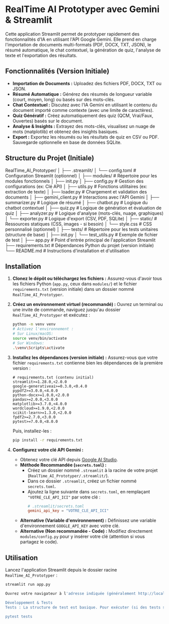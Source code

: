 # RealTime AI Prototyper avec Gemini & Streamlit

Cette application Streamlit permet de prototyper rapidement des fonctionnalités d'IA en utilisant l'API Google Gemini. Elle prend en charge l'importation de documents multi-formats (PDF, DOCX, TXT, JSON), le résumé automatique, le chat contextuel, la génération de quiz, l'analyse de texte et l'exportation des résultats.

## Fonctionnalités (Version Initiale)

* **Importation de Documents :** Uploadez des fichiers PDF, DOCX, TXT ou JSON.
* **Résumé Automatique :** Générez des résumés de longueur variable (court, moyen, long) ou basés sur des mots-clés.
* **Chat Contextuel :** Discutez avec l'IA Gemini en utilisant le contenu du document importé comme contexte (avec une limite de caractères).
* **Quiz Génératif :** Créez automatiquement des quiz (QCM, Vrai/Faux, Ouvertes) basés sur le document.
* **Analyse & Insights :** Extrayez des mots-clés, visualisez un nuage de mots (matplotlib) et obtenez des insights basiques.
* **Export :** Exportez les résumés ou les résultats de quiz en CSV ou PDF. Sauvegarde optionnelle en base de données SQLite.

## Structure du Projet (Initiale)

RealTime_AI_Prototyper/
│
├── .streamlit/
│   └── config.toml        # Configuration Streamlit (optionnel)
│
├── modules/               # Répertoire pour les modules fonctionnels
│   ├── init.py
│   ├── config.py          # Gestion des configurations (ex: Clé API)
│   ├── utils.py           # Fonctions utilitaires (ex: extraction de texte)
│   ├── loader.py          # Chargement et validation des documents
│   ├── gemini_client.py   # Interactions avec l'API Gemini
│   ├── summarizer.py      # Logique de résumé
│   ├── chatbot.py         # Logique du chatbot contextuel
│   ├── quiz.py            # Logique de génération et évaluation de quiz
│   ├── analyzer.py        # Logique d'analyse (mots-clés, nuage, graphiques)
│   └── exporter.py        # Logique d'export (CSV, PDF, SQLite)
│
├── static/                # Ressources statiques (CSS, images - si besoin)
│   └── style.css          # CSS personnalisé (optionnel)
│
├── tests/                 # Répertoire pour les tests unitaires (structure de base)
│   ├── init.py
│   └── test_utils.py      # Exemple de fichier de test
│
├── app.py                 # Point d'entrée principal de l'application Streamlit
├── requirements.txt       # Dépendances Python du projet (version initiale)
└── README.md              # Instructions d'installation et d'utilisation


## Installation

1.  **Clonez le dépôt ou téléchargez les fichiers :**
    Assurez-vous d'avoir tous les fichiers Python (`app.py`, ceux dans `modules/`) et le fichier `requirements.txt` (version initiale) dans un dossier nommé `RealTime_AI_Prototyper`.

2.  **Créez un environnement virtuel (recommandé) :**
    Ouvrez un terminal ou une invite de commande, naviguez jusqu'au dossier `RealTime_AI_Prototyper` et exécutez :
    ```bash
    python -m venv venv
    # Activez l'environnement :
    # Sur Linux/macOS:
    source venv/bin/activate
    # Sur Windows:
    .\venv\Scripts\activate
    ```

3.  **Installez les dépendances (version initiale) :**
    Assurez-vous que votre fichier `requirements.txt` contienne bien les dépendances de la première version :
    ```plaintext
    # requirements.txt (contenu initial)
    streamlit>=1.28.0,<2.0.0
    google-generativeai>=0.3.0,<0.4.0
    pypdf2>=3.0.0,<4.0.0
    python-docx>=1.0.0,<2.0.0
    pandas>=2.0.0,<3.0.0
    matplotlib>=3.7.0,<4.0.0
    wordcloud>=1.9.0,<2.0.0
    scikit-learn>=1.3.0,<2.0.0
    fpdf2>=2.7.0,<3.0.0
    pytest>=7.0.0,<8.0.0
    ```
    Puis, installez-les :
    ```bash
    pip install -r requirements.txt
    ```

4.  **Configurez votre clé API Gemini :**
    * Obtenez votre clé API depuis [Google AI Studio](https://aistudio.google.com/app/apikey).
    * **Méthode Recommandée (`secrets.toml`) :**
        * Créez un dossier nommé `.streamlit` à la racine de votre projet (`RealTime_AI_Prototyper/.streamlit/`).
        * Dans ce dossier `.streamlit`, créez un fichier nommé `secrets.toml`.
        * Ajoutez la ligne suivante dans `secrets.toml`, en remplaçant `"VOTRE_CLE_API_ICI"` par votre clé :
            ```toml
            # .streamlit/secrets.toml
            gemini_api_key = "VOTRE_CLE_API_ICI"
            ```
    * **Alternative (Variable d'environnement) :** Définissez une variable d'environnement `GOOGLE_API_KEY` avec votre clé.
    * **Alternative (Non recommandée - Code) :** Modifiez directement `modules/config.py` pour y insérer votre clé (attention si vous partagez le code).

## Utilisation

Lancez l'application Streamlit depuis le dossier racine `RealTime_AI_Prototyper` :

```bash
streamlit run app.py

Ouvrez votre navigateur à l'adresse indiquée (généralement http://localhost:8501).

Développement & Tests
Tests : La structure de test est basique. Pour exécuter (si des tests sont écrits) :

pytest tests
